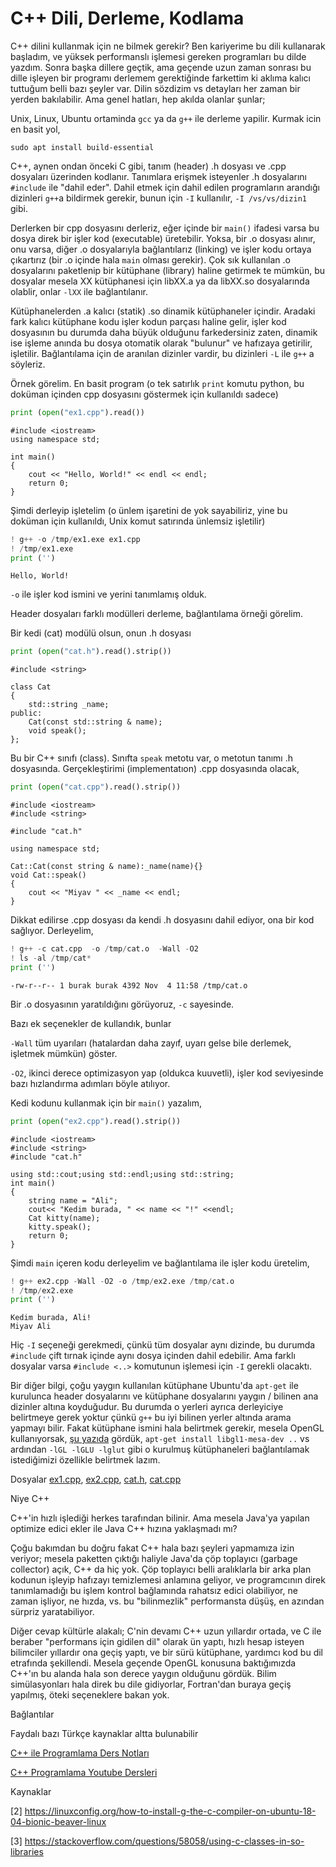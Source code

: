 # C++ Dili, Derleme, Kodlama

C++ dilini kullanmak için ne bilmek gerekir? Ben kariyerime bu dili
kullanarak başladım, ve yüksek performanslı işlemesi gereken
programları bu dilde yazdım. Sonra başka dillere geçtik, ama geçende
uzun zaman sonrası bu dille işleyen bir programı derlemem gerektiğinde
farkettim ki aklıma kalıcı tuttuğum belli bazı şeyler var. Dilin
sözdizim vs detayları her zaman bir yerden bakılabilir. Ama genel
hatları, hep akılda olanlar şunlar;

Unix, Linux, Ubuntu ortaminda `gcc` ya da `g++` ile derleme
yapilir. Kurmak icin en basit yol,

```
sudo apt install build-essential
```

C++, aynen ondan önceki C gibi, tanım (header) .h dosyası ve .cpp
dosyaları üzerinden kodlanır. Tanımlara erişmek isteyenler .h
dosyalarını `#include` ile "dahil eder". Dahil etmek için dahil edilen
programların arandığı dizinleri `g++`a bildirmek gerekir, bunun için
`-I` kullanılır, `-I /vs/vs/dizin1` gibi.

Derlerken bir cpp dosyasını derleriz, eğer içinde bir `main()` ifadesi
varsa bu dosya direk bir işler kod (executable) üretebilir. Yoksa, bir
.o dosyası alınır, onu varsa, diğer .o dosyalarıyla bağlantılarız
(linking) ve işler kodu ortaya çıkartırız (bir .o içinde hala `main`
olması gerekir). Çok sık kullanılan .o dosyalarını paketlenip bir
kütüphane (library) haline getirmek te mümkün, bu dosyalar mesela XX
kütüphanesi için libXX.a ya da libXX.so dosyalarında olablir, onlar
`-lXX` ile bağlantılanır.

Kütüphanelerden .a kalıcı (statik) .so dinamik kütüphaneler
içindir. Aradaki fark kalıcı kütüphane kodu işler kodun parçası haline
gelir, işler kod dosyasının bu durumda daha büyük olduğunu
farkedersiniz zaten, dinamik ise işleme anında bu dosya otomatik
olarak "bulunur" ve hafızaya getirilir, işletilir. Bağlantılama için
de aranılan dizinler vardir, bu dizinleri `-L` ile `g++` a söyleriz.

Örnek görelim. En basit program (o tek satırlık `print` komutu python,
bu doküman içinden cpp dosyasını göstermek için kullanıldı sadece)

```python
print (open("ex1.cpp").read())
```

```text
#include <iostream>
using namespace std;

int main() 
{
    cout << "Hello, World!" << endl << endl;
    return 0;
}

```

Şimdi derleyip işletelim (o ünlem işaretini de yok sayabiliriz, yine
bu doküman için kullanıldı, Unix komut satırında ünlemsiz işletilir)

```python
! g++ -o /tmp/ex1.exe ex1.cpp
! /tmp/ex1.exe
print ('')
```

```text
Hello, World!
```

`-o` ile işler kod ismini ve yerini tanımlamış olduk.

Header dosyaları farklı modülleri derleme, bağlantılama örneği
görelim.

Bir kedi (cat) modülü olsun, onun .h dosyası

```python
print (open("cat.h").read().strip())
```

```text
#include <string>

class Cat
{
    std::string _name;
public:
    Cat(const std::string & name);
    void speak();
};
```

Bu bir C++ sınıfı (class). Sınıfta `speak` metotu var, o metotun
tanımı .h dosyasında. Gerçekleştirimi (implementatıon) .cpp dosyasında
olacak,


```python
print (open("cat.cpp").read().strip())
```

```text
#include <iostream>
#include <string>

#include "cat.h"

using namespace std;

Cat::Cat(const string & name):_name(name){}
void Cat::speak()
{
    cout << "Miyav " << _name << endl;
}
```

Dikkat edilirse .cpp dosyası da kendi .h dosyasını dahil ediyor, ona
bir kod sağlıyor. Derleyelim,

```python
! g++ -c cat.cpp  -o /tmp/cat.o  -Wall -O2
! ls -al /tmp/cat*
print ('')
```

```text
-rw-r--r-- 1 burak burak 4392 Nov  4 11:58 /tmp/cat.o
```

Bir .o dosyasının yaratıldığını görüyoruz, `-c` sayesinde.

Bazı ek seçenekler de kullandık, bunlar

`-Wall` tüm uyarıları (hatalardan daha zayıf, uyarı gelse bile
derlemek, işletmek mümkün) göster.

`-O2`, ikinci derece optimizasyon yap (oldukca kuuvetli), işler kod seviyesinde
bazı hızlandırma adımları böyle atılıyor.

Kedi kodunu kullanmak için bir `main()` yazalım,

```python
print (open("ex2.cpp").read().strip())
```

```text
#include <iostream>
#include <string>
#include "cat.h"

using std::cout;using std::endl;using std::string;
int main()
{
    string name = "Ali";
    cout<< "Kedim burada, " << name << "!" <<endl;
    Cat kitty(name);
    kitty.speak();
    return 0;
}
```

Şimdi `main` içeren kodu derleyelim ve bağlantılama ile işler kodu üretelim,


```python
! g++ ex2.cpp -Wall -O2 -o /tmp/ex2.exe /tmp/cat.o
! /tmp/ex2.exe
print ('')
```

```text
Kedim burada, Ali!
Miyav Ali
```

Hiç `-I` seçeneği gerekmedi, çünkü tüm dosyalar aynı dizinde, bu
durumda `#include` çift tırnak içinde aynı dosya içinden dahil
edebilir. Ama farklı dosyalar varsa `#include <..>` komutunun işlemesi
için `-I` gerekli olacaktı.

Bir diğer bilgi, çoğu yaygın kullanılan kütüphane Ubuntu'da `apt-get`
ile kurulunca header dosyalarını ve kütüphane dosyalarını yaygın /
bilinen ana dizinler altına koyduğudur. Bu durumda o yerleri ayrıca
derleyiciye belirtmeye gerek yoktur çünkü `g++` bu iyi bilinen yerler
altında arama yapmayı bilir. Fakat kütüphane ismini hala belirtmek
gerekir, mesela OpenGL kullanıyorsak, [şu yazıda](../08/pyopengl.md)
gördük, `apt-get install libgl1-mesa-dev ..` vs ardından `-lGL -lGLU
-lglut` gibi o kurulmuş kütüphaneleri bağlantılamak istediğimizi
özellikle belirtmek lazım.

Dosyalar [ex1.cpp](ex1.cpp), [ex2.cpp](ex2.cpp), [cat.h](cat.h), [cat.cpp](cat.cpp)


Niye C++

C++'in hızlı işlediği herkes tarafından bilinir. Ama mesela Java'ya
yapılan optimize edici ekler ile Java C++ hızına yaklaşmadı mı?

Çoğu bakımdan bu doğru fakat C++ hala bazı şeyleri yapmamıza izin
veriyor; mesela paketten çıktığı haliyle Java'da çöp toplayıcı
(garbage collector) açık, C++ da hiç yok. Çöp toplayıcı belli
aralıklarla bir arka plan kodunun işleyip hafızayı temizlemesi
anlamına geliyor, ve programcının direk tanımlamadığı bu işlem kontrol
bağlamında rahatsız edici olabiliyor, ne zaman işliyor, ne hızda,
vs. bu "bilinmezlik" performansta düşüş, en azından sürpriz yaratabiliyor.

Diğer cevap kültürle alakalı; C'nin devamı C++ uzun yıllardır ortada,
ve C ile beraber "performans için gidilen dil" olarak ün yaptı, hızlı
hesap isteyen bilimciler yıllardır ona geçiş yaptı, ve bir sürü
kütüphane, yardımcı kod bu dil etrafında şekillendi. Mesela geçende
OpenGL konusuna baktığımızda C++'ın bu alanda hala son derece yaygın
olduğunu gördük. Bilim simülasyonları hala direk bu dile gidiyorlar,
Fortran'dan buraya geçiş yapılmış, öteki seçeneklere bakan yok.

Bağlantılar

Faydalı bazı Türkçe kaynaklar altta bulunabilir

[C++ ile Programlama Ders Notları](https://drive.google.com/uc?export=view&id=1QXYMbZkgVj6xM0ePCqL4wYKi-O3yE2l-)

[C++ Programlama Youtube Dersleri](https://www.youtube.com/watch?v=BOoPd7SJvuk&list=PLoPK1OnMH5178ZBJNAVBA2FXcBMOYmv_n)


Kaynaklar


[2] https://linuxconfig.org/how-to-install-g-the-c-compiler-on-ubuntu-18-04-bionic-beaver-linux

[3] https://stackoverflow.com/questions/58058/using-c-classes-in-so-libraries
